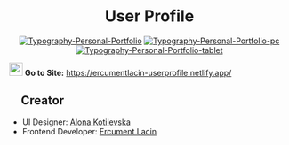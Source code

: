 <h1 align="center">
  User Profile
</h1>

<p align="center">
  <a href="https://ibb.co/zVh5Xx5"><img src="https://i.ibb.co/zVh5Xx5/Typography-Personal-Portfolio.png" alt="Typography-Personal-Portfolio" border="0"></a> <a href="https://ibb.co/dWwq5bV"><img src="https://i.ibb.co/dWwq5bV/Typography-Personal-Portfolio-pc.png" alt="Typography-Personal-Portfolio-pc" border="0"></a> <a href="https://ibb.co/TttChcP"><img src="https://i.ibb.co/TttChcP/Typography-Personal-Portfolio-tablet.png" alt="Typography-Personal-Portfolio-tablet" border="0"></a>
</p>


<img width="24" height="24" src="https://upload.wikimedia.org/wikipedia/commons/0/08/Circle-icons-rocket.svg"> __Go to Site:__ https://ercumentlacin-userprofile.netlify.app/

## <img width="16" height="16" src="https://github.githubassets.com/images/icons/emoji/unicode/1f31f.png"> Creator
+ UI Designer: [Alona Kotilevska](https://www.behance.net/kotilevskac6ea)
+ Frontend Developer: [Ercument Lacin](https://github.com/ercumentlacin)
